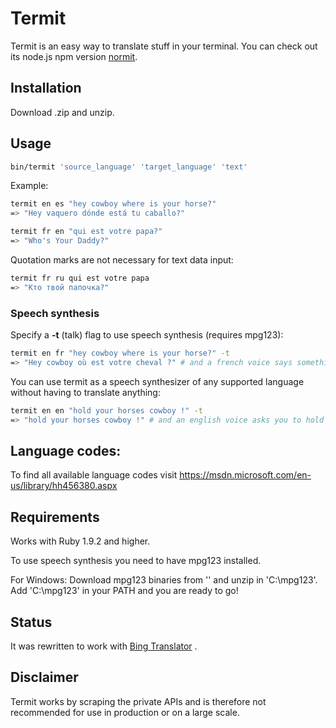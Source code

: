 # Termit

Termit is an easy way to translate stuff in your terminal. You can check out its node.js npm version [normit](https://github.com/pawurb/normit).

## Installation
Download .zip and unzip.

## Usage
```bash
bin/termit 'source_language' 'target_language' 'text'
```

Example:

```bash
termit en es "hey cowboy where is your horse?"
=> "Hey vaquero dónde está tu caballo?"

termit fr en "qui est votre papa?"
=> "Who's Your Daddy?"
```

Quotation marks are not necessary for text data input:
```bash
termit fr ru qui est votre papa
=> "Кто твой папочка?"
```

### Speech synthesis

Specify a **-t** (talk) flag to use speech synthesis (requires mpg123):
```bash
termit en fr "hey cowboy where is your horse?" -t
=> "Hey cowboy où est votre cheval ?" # and a french voice says something about a horse
```

You can use termit as a speech synthesizer of any supported language without having to translate anything:
```bash
termit en en "hold your horses cowboy !" -t
=> "hold your horses cowboy !" # and an english voice asks you to hold on
```

## Language codes:

To find all available language codes visit https://msdn.microsoft.com/en-us/library/hh456380.aspx

## Requirements

Works with Ruby 1.9.2 and higher.

To use speech synthesis you need to have mpg123 installed.

For Windows:
Download mpg123 binaries from '' and unzip in 'C:\mpg123'. Add 'C:\mpg123' in your PATH and you are ready to go! 

## Status

It was rewritten to work with [Bing Translator](https://www.bing.com/translator) . 

## Disclaimer

Termit works by scraping the private APIs and is therefore not recommended for use in production or on a large scale.
